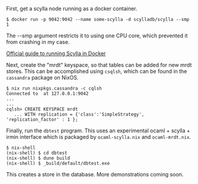 First, get a scylla node running as a docker container.

```
$ docker run -p 9042:9042 --name some-scylla -d scylladb/scylla --smp 1
```

The --smp argument restricts it to using one CPU core, which prevented it from crashing in my case.

[Official guide to running Scylla in Docker](https://docs.scylladb.com/operating-scylla/procedures/tips/best_practices_scylla_on_docker/)

Next, create the "mrdt" keyspace, so that tables can be added for new mrdt stores.
This can be accomplished using `csqlsh`, which can be found in the `cassandra` package on NixOS.

```
$ nix run nixpkgs.cassandra -c cqlsh
Connected to  at 127.0.0.1:9042
...
...
cqlsh> CREATE KEYSPACE mrdt
   ... WITH replication = {'class':'SimpleStrategy', 'replication_factor' : 1 };
```

Finally, run the `dbtest` program.
This uses an experimental ocaml + scylla + irmin interface which is packaged by `ocaml-scylla.nix` and `ocaml-mrdt.nix`.

```
$ nix-shell
(nix-shell) $ cd dbtest
(nix-shell) $ dune build
(nix-shell) $ _build/default/dbtest.exe
```

This creates a store in the database.
More demonstrations coming soon.
